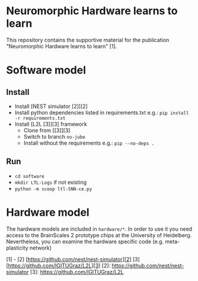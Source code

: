 # Neuromorphic Hardware learns to learn
This repository contains the supportive material for the publication "Neuromorphic Hardware learns to learn" [1].

# Software model
## Install
- Install [NEST simulator \[2\]][2]
- Install python dependencies listed in requirements.txt
e.g.: `pip install -r requirements.txt`
- Install [L2L \[3\]][3] framework
  - Clone from [\[3\]][3]
  - Switch to branch `no-jube`
  - Install without the requirements
e.g.: `pip --no-deps .`

## Run
- `cd software`
- `mkdir LTL-Logs` if not existing
- `python -m scoop ltl-SNN-ce.py`

# Hardware model
The hardware models are included in `hardware/*`. In order to use it you need access to the BrainScales 2 prototype chips at the University of Heidelberg.
Nevertheless, you can examine the hardware specific code (e.g. meta-plasticity network)

\[1\] -
\[2\] [https://github.com/nest/nest-simulator][2]
\[3\] [https://github.com/IGITUGraz/L2L][3]
[2]: https://github.com/nest/nest-simulator
[3]: https://github.com/IGITUGraz/L2L

